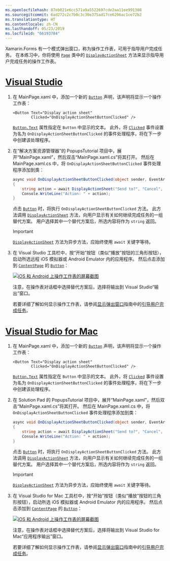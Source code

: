 ```yaml
---
ms.openlocfilehash: 87eb021e6cc571a9a5522697cde2aa11ee991308
ms.sourcegitcommit: 6ad272c2c7b0c3c30e375ad17ce6296ac1ce72b2
ms.translationtype: HT
ms.contentlocale: zh-CN
ms.lasthandoff: 05/23/2019
ms.locfileid: "66193784"
---
```


Xamarin.Forms 有一个模式弹出窗口，称为操作工作表，可用于指导用户完成任务。 在本练习中，你将使用 [`Page`](xref:Xamarin.Forms.Page) 类中的 [`DisplayActionSheet`](xref:Xamarin.Forms.Page.DisplayActionSheet*) 方法来显示指导用户完成任务的操作工作表。

# <a name="visual-studiotabvswin"></a>[Visual Studio](#tab/vswin)

1. 在 MainPage.xaml 中，添加一个新的 [`Button`](xref:Xamarin.Forms.Button) 声明，该声明将显示一个操作工作表：

    ```xaml
    <Button Text="Display action sheet"
            Clicked="OnDisplayActionSheetButtonClicked" />
    ```

     [`Button.Text`](xref:Xamarin.Forms.Button.Text) 属性指定在 `Button` 中显示的文本。 此外，将 [`Clicked`](xref:Xamarin.Forms.Button.Clicked) 事件设置为名为 `OnDisplayActionSheetButtonClicked` 的事件处理程序，将在下一步中创建该处理程序。

1. 在“解决方案资源管理器”的 PopupsTutorial 项目中，展开“MainPage.xaml”，然后双击“MainPage.xaml.cs”将其打开。 然后在 MainPage.xaml.cs 中，将 `OnDisplayActionSheetButtonClicked` 事件处理程序添加到类：

    ```csharp
    async void OnDisplayActionSheetButtonClicked(object sender, EventArgs e)
    {
        string action = await DisplayActionSheet("Send to?", "Cancel", null, "Email", "Twitter", "Facebook");
        Console.WriteLine("Action: " + action);
    }
    ```

    点击 [`Button`](xref:Xamarin.Forms.Button) 时，将执行 `OnDisplayActionSheetButtonClicked` 方法。 此方法调用 [`DisplayActionSheet`](xref:Xamarin.Forms.Page.DisplayActionSheet*) 方法，向用户显示有关如何继续完成任务的一组替代方案。 用户选择其中一个替代方案后，所选内容将作为 `string` 返回。

    > [!IMPORTANT]
    > [`DisplayActionSheet`](xref:Xamarin.Forms.Page.DisplayActionSheet*) 方法为异步方法，应始终使用 `await` 关键字等待。

1. 在 Visual Studio 工具栏中，按“开始”按钮（类似“播放”按钮的三角形按钮），启动所选远程 iOS 模拟器或 Android Emulator 内的应用程序。 然后点击添加到 [`ContentPage`](xref:Xamarin.Forms.ContentPage) 的 [`Button`](xref:Xamarin.Forms.Button)：

    [![iOS 和 Android 上操作工作表的屏幕截图](../images/actionsheet.png "用于指导用户完成任务的操作工作表")](../images/actionsheet-large.png#lightbox "Actionsheet that guides users through a task")

    注意，在操作表对话框中选择替代方案后，选择将输出到 Visual Studio“输出”窗口。

    若要详细了解如何显示操作工作表，请参阅[显示弹出窗口](~/xamarin-forms/user-interface/pop-ups.md)指南中的[引导用户完成任务](~/xamarin-forms/user-interface/pop-ups.md#guide-users-through-tasks)。

# <a name="visual-studio-for-mactabvsmac"></a>[Visual Studio for Mac](#tab/vsmac)

1. 在 MainPage.xaml 中，添加一个新的 [`Button`](xref:Xamarin.Forms.Button) 声明，该声明将显示一个操作工作表：

    ```xaml
    <Button Text="Display action sheet"
            Clicked="OnDisplayActionSheetButtonClicked" />
    ```

    [`Button.Text`](xref:Xamarin.Forms.Button.Text) 属性指定在 `Button` 中显示的文本。 此外，将 [`Clicked`](xref:Xamarin.Forms.Button.Clicked) 事件设置为名为 `OnDisplayActionSheetButtonClicked` 的事件处理程序，将在下一步中创建该处理程序。

1. 在 Solution Pad 的 PopupsTutorial 项目中，展开“MainPage.xaml”，然后双击“MainPage.xaml.cs”将其打开。 然后在 MainPage.xaml.cs 中，将 `OnDisplayActionSheetButtonClicked` 事件处理程序添加到类：

    ```csharp
    async void OnDisplayActionSheetButtonClicked(object sender, EventArgs e)
    {
        string action = await DisplayActionSheet("Send to?", "Cancel", null, "Email", "Twitter", "Facebook");
        Console.WriteLine("Action: " + action);
    }
    ```

    点击 [`Button`](xref:Xamarin.Forms.Button) 时，将执行 `OnDisplayActionSheetButtonClicked` 方法。 此方法调用 [`DisplayActionSheet`](xref:Xamarin.Forms.Page.DisplayActionSheet*) 方法，向用户显示有关如何继续完成任务的一组替代方案。 用户选择其中一个替代方案后，所选内容将作为 `string` 返回。

    > [!IMPORTANT]
    > [`DisplayActionSheet`](xref:Xamarin.Forms.Page.DisplayActionSheet*) 方法为异步方法，应始终使用 `await` 关键字等待。

1. 在 Visual Studio for Mac 工具栏中，按“开始”按钮（类似“播放”按钮的三角形按钮），启动所选 iOS 模拟器或 Android Emulator 内的应用程序。 然后点击添加到 [`ContentPage`](xref:Xamarin.Forms.ContentPage) 的 [`Button`](xref:Xamarin.Forms.Button)：

    [![iOS 和 Android 上操作工作表的屏幕截图](../images/actionsheet.png "用于指导用户完成任务的操作工作表")](../images/actionsheet-large.png#lightbox "Actionsheet that guides users through a task")

    注意，在操作表对话框中选择替代方案后，选择将输出到 Visual Studio for Mac“应用程序输出”窗口。

    若要详细了解如何显示操作工作表，请参阅[显示弹出窗口](~/xamarin-forms/user-interface/pop-ups.md)指南中的[引导用户完成任务](~/xamarin-forms/user-interface/pop-ups.md#guide-users-through-tasks)。
